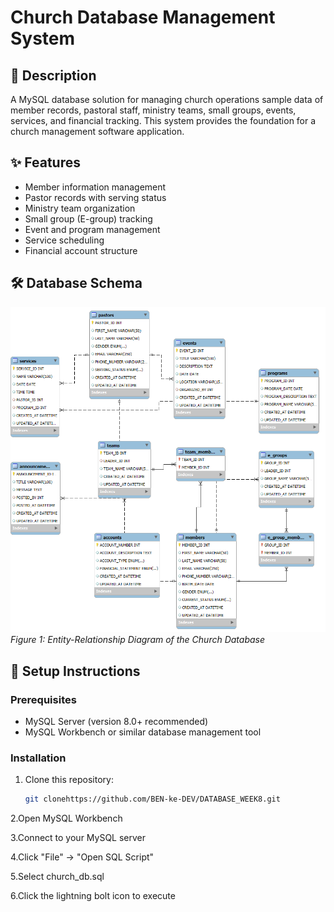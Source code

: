 # Church Database Management System

## 📖 Description
A  MySQL database solution for managing church operations sample data of  member records, pastoral staff, ministry teams, small groups, events, services, and financial tracking. This system provides the foundation for a church management software application.

## ✨ Features
- Member information management
- Pastor records with serving status
- Ministry team organization
- Small group (E-group) tracking
- Event and program management
- Service scheduling
- Financial account structure

## 🛠️ Database Schema
![alt text](image.png)
*Figure 1: Entity-Relationship Diagram of the Church Database*

## 🚀 Setup Instructions

### Prerequisites
- MySQL Server (version 8.0+ recommended)
- MySQL Workbench or similar database management tool

### Installation
1. Clone this repository:
   ```bash
   git clonehttps://github.com/BEN-ke-DEV/DATABASE_WEEK8.git
2.Open MySQL Workbench

3.Connect to your MySQL server
  
4.Click "File" → "Open SQL Script"
  
5.Select church_db.sql
  
6.Click the lightning bolt icon to execute
  


